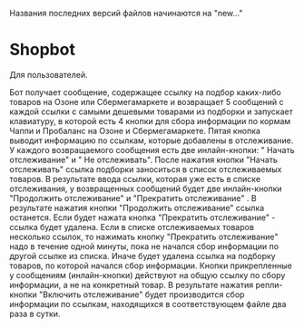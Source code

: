 Названия последних версий файлов начинаются на "new..."



# Shopbot
Для пользователей.

Бот получает сообщение, содержащее ссылку на  подбор каких-либо товаров на Озоне или Сбермегамаркете и возвращает 5 сообщений с каждой ссылки с самыми дешевыми товарами из подборки и запускает клавиатуру, в которой есть 4 кнопки для сбора информации по кормам Чаппи и Пробаланс на  Озоне и Сбермегамаркете.  Пятая кнопка выводит информацию по ссылкам, которые добавлены в отслеживание. 
У каждого возвращаемого сообщения есть две инлайн-кнопки: " Начать отслеживание" и " Не отслеживать". После нажатия кнопки "Начать отслеживать" ссылка подборки заноситься в список отслеживаемых товаров.
В результате ввода ссылки, которая уже есть в списке отслеживания, у возвращенных сообщений будет две инлайн-кнопки "Продолжить отслеживание" и "Прекратить отслеживание" . В результате нажатия кнопки "Продолжить отслеживание" ссылка останется. Если будет нажата кнопка "Прекратить отслеживание" - ссылка будет удалена. Если в списке отслеживаемых товаров несколько ссылок, то нажимать кнопку "Прекратить отслеживание" надо в течение одной минуты, пока не начался сбор информации по другой ссылке из списка. Иначе будет удалена ссылка на подборку товаров,  по которой начался сбор информации.
Кнопки прикрепленные у сообщениям (инлайн-кнопки) действуют на общую ссылку 
по сбору информации, а не на конкретный товар. 
В результате нажатия репли-кнопки "Включить отслеживание" будет производится сбор информации по ссылкам, находящихся в соответствующем файле два раза в сутки.
